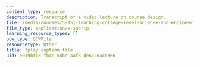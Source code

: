 ```yaml
---
content_type: resource
description: Transcript of a video lecture on course design.
file: /media/courses/5-95j-teaching-college-level-science-and-engineering-spring-2009/e019bfc8fb4c58beaaf8de61264cd366_V-eWuHXZGnw.vtt
file_type: application/x-subrip
learning_resource_types: []
ocw_type: OCWFile
resourcetype: Other
title: 3play caption file
uid: e019bfc8-fb4c-58be-aaf8-de61264cd366
---
```

